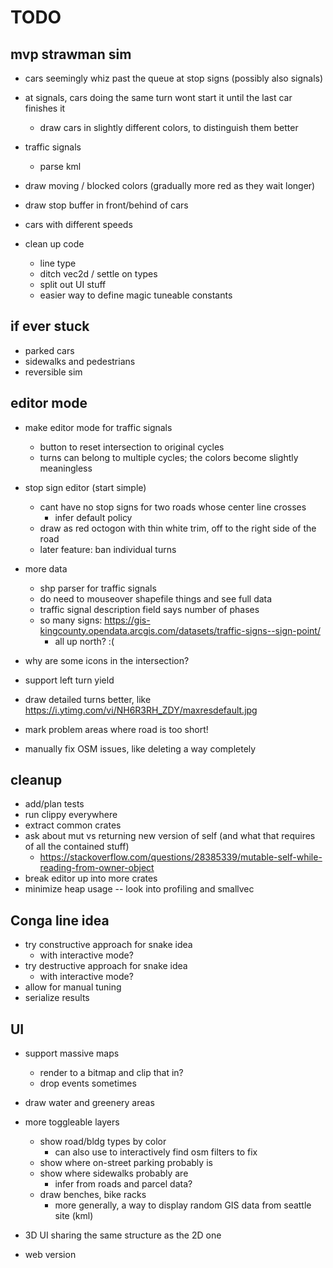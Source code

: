 # TODO

## mvp strawman sim

- cars seemingly whiz past the queue at stop signs (possibly also signals)
- at signals, cars doing the same turn wont start it until the last car finishes it
	- draw cars in slightly different colors, to distinguish them better

- traffic signals
	- parse kml
- draw moving / blocked colors (gradually more red as they wait longer)
- draw stop buffer in front/behind of cars
- cars with different speeds
- clean up code
	- line type
	- ditch vec2d / settle on types
	- split out UI stuff
	- easier way to define magic tuneable constants

## if ever stuck

- parked cars
- sidewalks and pedestrians
- reversible sim

## editor mode

- make editor mode for traffic signals
	- button to reset intersection to original cycles
	- turns can belong to multiple cycles; the colors become slightly meaningless

- stop sign editor (start simple)
	- cant have no stop signs for two roads whose center line crosses
		- infer default policy
	- draw as red octogon with thin white trim, off to the right side of the road
	- later feature: ban individual turns

- more data
	- shp parser for traffic signals
	- do need to mouseover shapefile things and see full data
	- traffic signal description field says number of phases
	- so many signs: https://gis-kingcounty.opendata.arcgis.com/datasets/traffic-signs--sign-point/
		- all up north? :(

- why are some icons in the intersection?
- support left turn yield
- draw detailed turns better, like https://i.ytimg.com/vi/NH6R3RH_ZDY/maxresdefault.jpg
- mark problem areas where road is too short!
- manually fix OSM issues, like deleting a way completely

## cleanup

- add/plan tests
- run clippy everywhere
- extract common crates
- ask about mut vs returning new version of self (and what that requires of all the contained stuff)
	- https://stackoverflow.com/questions/28385339/mutable-self-while-reading-from-owner-object
- break editor up into more crates
- minimize heap usage -- look into profiling and smallvec

## Conga line idea

- try constructive approach for snake idea
	- with interactive mode?
- try destructive approach for snake idea
	- with interactive mode?
- allow for manual tuning
- serialize results

## UI

- support massive maps
	- render to a bitmap and clip that in?
	- drop events sometimes

- draw water and greenery areas

- more toggleable layers
	- show road/bldg types by color
		- can also use to interactively find osm filters to fix
	- show where on-street parking probably is
	- show where sidewalks probably are
		- infer from roads and parcel data?
	- draw benches, bike racks
		- more generally, a way to display random GIS data from seattle site (kml)

- 3D UI sharing the same structure as the 2D one
- web version
